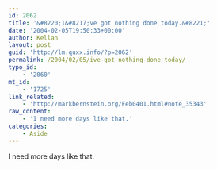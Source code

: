 ```yaml
---
id: 2062
title: '&#8220;I&#8217;ve got nothing done today.&#8221;'
date: '2004-02-05T19:50:33+00:00'
author: Kellan
layout: post
guid: 'http://lm.quxx.info/?p=2062'
permalink: /2004/02/05/ive-got-nothing-done-today/
typo_id:
    - '2060'
mt_id:
    - '1725'
link_related:
    - 'http://markbernstein.org/Feb0401.html#note_35343'
raw_content:
    - 'I need more days like that.'
categories:
    - Aside
---
```


I need more days like that.